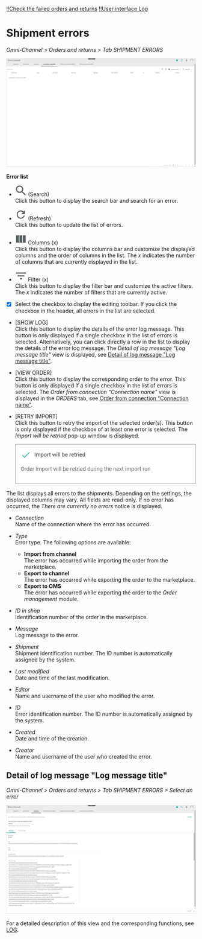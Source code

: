 
[!!Check the failed orders and returns](../Operation/04_ManageOrdersReturns.md#check-the-failed-orders-and-returns)
[!!User interface Log](./06a_Log.md)

[comment]: <> (- Standard???, nicht im Sandbox; andere Sandboxes zur Verfügung? Bei NoE keine Shipment errors oder Cancellation errors zu sehen... Bei Amazon nur ein tab aber ohne Info)


# Shipment errors

*Omni-Channel > Orders and returns > Tab SHIPMENT ERRORS*

![Orders](../../Assets/Screenshots/Channels/OrdersReturns/ShipmentErrors/ShipmentErrors.png "[Orders]")

**Error list**	

- ![Search](../../Assets/Icons/Search.png "[Search]") (Search)   
  Click this button to display the search bar and search for an error.

- ![Refresh](../../Assets/Icons/Refresh01.png "[Refresh]") (Refresh)   
  Click this button to update the list of errors.

- ![Columns](../../Assets/Icons/Columns.png "[Columns]") Columns (x)   
  Click this button to display the columns bar and customize the displayed columns and the order of columns in the list. The *x* indicates the number of columns that are currently displayed in the list.

- ![Filter](../../Assets/Icons/Filter.png "[Filter]") Filter (x)   
  Click this button to display the filter bar and customize the active filters. The *x* indicates the number of filters that are currently active.

- [x]     
  Select the checkbox to display the editing toolbar. If you click the checkbox in the header, all errors in the list are selected.

[comment]: <> (Buttons unten beschrieben aus ERRORS tab. Prüfen, ob auch in SHIPMENT ERRORS vorkommen)

- [SHOW LOG]  
  Click this button to display the details of the error log message. This button is only displayed if a single checkbox in the list of errors is selected. Alternatively, you can click directly a row in the list to display the details of the error log message. The *Detail of log message "Log message title"* view is displayed, see [Detail of log message "Log message title"](#detail-of-log-message-log-message-title).

- [VIEW ORDER]  
  Click this button to display the corresponding order to the error. This button is only displayed if a single checkbox in the list of errors is selected. The *Order from connection "Connection name"* view is displayed in the *ORDERS* tab, see [Order from connection "Connection name"](./05a_Orders.md#order-from-connection-connection-name).

- [RETRY IMPORT]  
  Click this button to retry the import of the selected order(s). This button is only displayed if the checkbox of at least one error is selected. The *Import will be retried* pop-up window is displayed.

  ![Import will be retried](../../Assets/Screenshots/Channels/OrdersReturns/Orders/ImportRetried.png "[Import will be retried]")

[comment]: <> (prüfen, ob das pop-up window auch hier angezeigt wird.)


The list displays all errors to the shipments. Depending on the settings, the displayed columns may vary. All fields are read-only. If no error has occurred, the *There are currently no errors* notice is displayed.

- *Connection*  
  Name of the connection where the error has occurred.

- *Type*  
  Error type. The following options are available:   
    - **Import from channel**  
      The error has occurred while importing the order from the marketplace.   
    - **Export to channel**  
      The error has occurred while exporting the order to the marketplace.  
    - **Export to OMS**  
      The error has occurred while exporting the order to the *Order management* module.

- *ID in shop*  
  Identification number of the order in the marketplace. 

- *Message*  
  Log message to the error.  

- *Shipment*  
  Shipment identification number. The ID number is automatically assigned by the system.

[comment]: <> (Check!)

- *Last modified*  
  Date and time of the last modification.

- *Editor*  
  Name and username of the user who modified the error.  

- *ID*  
  Error identification number. The ID number is automatically assigned by the system.

- *Created*  
  Date and time of the creation.

- *Creator*  
  Name and username of the user who created the error.


## Detail of log message "Log message title"

*Omni-Channel > Orders and returns > Tab SHIPMENT ERRORS > Select an error*

![Detail of log message](../../Assets/Screenshots/Channels/OrdersReturns/Errors/DetailLogMessageAttributes.png "[Detail of log message]")

For a detailed description of this view and the corresponding functions, see [LOG](./06a_Log.md#detail-of-log-message-log-message-title).

[comment]: <> (Prüfen, ob es hier auch vorkommt)